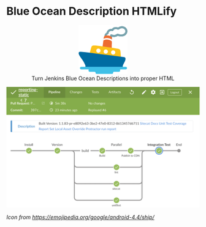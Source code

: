 # Blue Ocean Description HTMLify

<p align="center">
<img src="./ship_emoji.png" width="128" height="128">
<br/>
Turn Jenkins Blue Ocean Descriptions into proper HTML
</p>

![](./preview.png)

_Icon from https://emojipedia.org/google/android-4.4/ship/_
